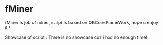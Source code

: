 # fMiner
fMiner is job of miner, script is based on QBCore FrameWork, hope u enjoy it ! 


Showcase of script : There is no showcase cuz i had no enough time!
